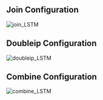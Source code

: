 
## Join Configuration
![join_LSTM](https://user-images.githubusercontent.com/52326197/115681145-3f3b5280-a322-11eb-92bd-1b180247fb17.png)

## Doubleip Configuration
![doubleip_LSTM](https://user-images.githubusercontent.com/52326197/115681303-65f98900-a322-11eb-8771-0fbf3b22d4ac.png)

## Combine Configuration
![combine_LSTM](https://user-images.githubusercontent.com/52326197/115681517-99d4ae80-a322-11eb-9d3e-bda547281deb.png)
